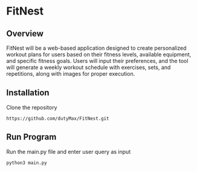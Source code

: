 # FitNest

## Overview
FitNest will be a web-based application designed to create personalized workout plans for users based on their fitness levels, available equipment, and specific fitness goals. Users will input their preferences, and the tool will generate a weekly workout schedule with exercises, sets, and repetitions, along with images for proper execution.

## Installation
Clone the repository
```
https://github.com/dutyMax/FitNest.git
```
## Run Program
Run the main.py file and enter user query as input
```
python3 main.py
```
